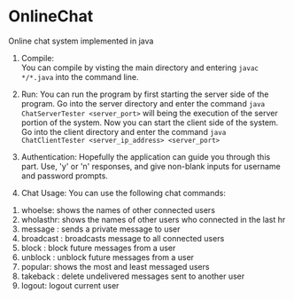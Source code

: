 # OnlineChat
Online chat system implemented in java

1. Compile:   
You can compile by visting the main directory and entering `javac */*.java` into the command line.


2. Run:
You can run the program by first starting the server side of the program. Go into the server directory and enter the command `java ChatServerTester <server_port>` will being the execution of the server portion of the system. Now you can start the client side of the system. Go into the client directory and enter the command `java ChatClientTester <server_ip_address> <server_port>`

3. Authentication:
Hopefully the application can guide you through this part. Use, 'y' or 'n' responses, and give non-blank inputs for username and password prompts.

4. Chat Usage:
You can use the following chat commands:  
1) whoelse: shows the names of other connected users  
2) wholasthr: shows the names of other users who connected in the last hr  
3) message <user> <message>: sends a private message to user  
4) broadcast <message>: broadcasts message to all connected users  
5) block <user>: block future messages from a user  
6) unblock <user>: unblock future messages from a user  
7) popular: shows the most and least messaged users  
8) takeback <user>: delete undelivered messages sent to another user  
9) logout: logout current user  

